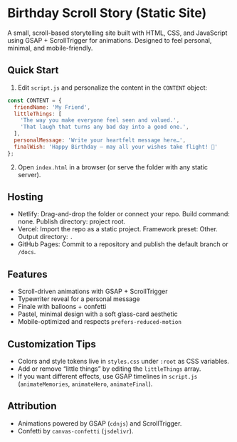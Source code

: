 # Birthday Scroll Story (Static Site)

A small, scroll-based storytelling site built with HTML, CSS, and JavaScript using GSAP + ScrollTrigger for animations. Designed to feel personal, minimal, and mobile-friendly.

## Quick Start

1. Edit `script.js` and personalize the content in the `CONTENT` object:

```js
const CONTENT = {
  friendName: 'My Friend',
  littleThings: [
    'The way you make everyone feel seen and valued.',
    'That laugh that turns any bad day into a good one.',
  ],
  personalMessage: 'Write your heartfelt message here…',
  finalWish: 'Happy Birthday — may all your wishes take flight! 🎈'
};
```

2. Open `index.html` in a browser (or serve the folder with any static server).

## Hosting

- Netlify: Drag-and-drop the folder or connect your repo. Build command: none. Publish directory: project root.
- Vercel: Import the repo as a static project. Framework preset: Other. Output directory: `.`
- GitHub Pages: Commit to a repository and publish the default branch or `/docs`.

## Features

- Scroll-driven animations with GSAP + ScrollTrigger
- Typewriter reveal for a personal message
- Finale with balloons + confetti
- Pastel, minimal design with a soft glass-card aesthetic
- Mobile-optimized and respects `prefers-reduced-motion`

## Customization Tips

- Colors and style tokens live in `styles.css` under `:root` as CSS variables.
- Add or remove “little things” by editing the `littleThings` array.
- If you want different effects, use GSAP timelines in `script.js` (`animateMemories`, `animateHero`, `animateFinal`).

## Attribution

- Animations powered by GSAP (`cdnjs`) and ScrollTrigger.
- Confetti by `canvas-confetti` (`jsdelivr`).

